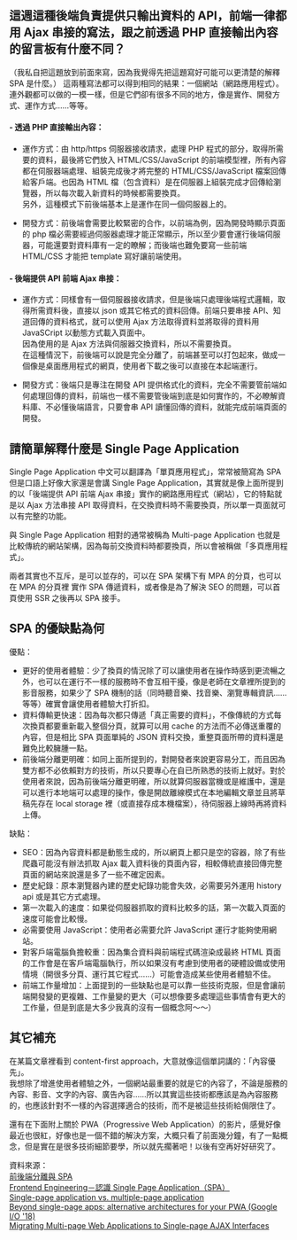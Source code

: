 ## 這週這種後端負責提供只輸出資料的 API，前端一律都用 Ajax 串接的寫法，跟之前透過 PHP 直接輸出內容的留言板有什麼不同？
（我私自把這題放到前面來寫，因為我覺得先把這題寫好可能可以更清楚的解釋 SPA 是什麼。）
這兩種寫法都可以得到相同的結果：一個網站（網路應用程式）。連外觀都可以做的一模一樣，但是它們卻有很多不同的地方，像是實作、開發方式、運作方式……等等。  

#### - 透過 PHP 直接輸出內容：
  - 運作方式：由 http/https 伺服器接收請求，處理 PHP 程式的部分，取得所需要的資料，最後將它們放入 HTML/CSS/JavaScript 的前端模型裡，所有內容都在伺服器端處理、組裝完成後才將完整的 HTML/CSS/JavaScript 檔案回傳給客戶端。也因為 HTML 檔（包含資料）是在伺服器上組裝完成才回傳給瀏覽器，所以每次載入新資料的時候都需要換頁。  
  另外，這種模式下前後端基本上是運作在同一個伺服器上的。  

  - 開發方式：前後端會需要比較緊密的合作，以前端為例，因為開發時顯示頁面的 php 檔必需要經過伺服器處理才能正常顯示，所以至少要會運行後端伺服器，可能還要對資料庫有一定的瞭解；而後端也難免要寫一些前端 HTML/CSS 才能把 template 寫好讓前端使用。

#### - 後端提供 API 前端 Ajax 串接：
  - 運作方式：同樣會有一個伺服器接收請求，但是後端只處理後端程式邏輯，取得所需資料後，直接以 json 或其它格式的資料回傳。前端只要串接 API、知道回傳的資料格式，就可以使用 Ajax 方法取得資料並將取得的資料用 JavaSCript 以動態方式載入頁面中。  
    因為使用的是 Ajax 方法與伺服器交換資料，所以不需要換頁。  
   在這種情況下，前後端可以說是完全分離了，前端甚至可以打包起來，做成一個像是桌面應用程式的網頁，使用者下載之後可以直接在本起端運行。  

- 開發方式：後端只是專注在開發 API 提供格式化的資料，完全不需要管前端如何處理回傳的資料，前端也一樣不需要管後端到底是如何實作的，不必瞭解資料庫、不必懂後端語言，只要會串 API 讀懂回傳的資料，就能完成前端頁面的開發。  

## 請簡單解釋什麼是 Single Page Application
Single Page Application 中文可以翻譯為「單頁應用程式」，常常被簡寫為 SPA 但是口語上好像大家還是會講 Single Page Application，其實就是像上面所提到的以「後端提供 API 前端 Ajax 串接」實作的網路應用程式（網站），它的特點就是以 Ajax 方法串接 API 取得資料，在交換資料時不需要換頁，所以單一頁面就可以有完整的功能。  

與 Single Page Application 相對的通常被稱為 Multi-page Application 也就是比較傳統的網站架構，因為每前交換資料時都要換頁，所以會被稱做「多頁應用程式」。  

兩者其實也不互斥，是可以並存的，可以在 SPA 架構下有 MPA 的分頁，也可以在 MPA 的分頁裡 實作 SPA 傳遞資料，或者像是為了解決 SEO 的問題，可以首頁使用 SSR 之後再以 SPA 接手。  

## SPA 的優缺點為何
優點：
  - 更好的使用者體驗：少了換頁的情況除了可以讓使用者在操作時感到更流暢之外，也可以在運行不一樣的服務時不會互相干擾，像是老師在文章裡所提到的影音服務，如果少了 SPA 機制的話（同時聽音樂、找音樂、瀏覽專輯資訊……等等）確實會讓使用者體驗大打折扣。
  - 資料傳輸更快速：因為每次都只傳遞「真正需要的資料」，不像傳統的方式每次換頁都要重新載入整個分頁，就算可以用 cache 的方法而不必傳送重覆的內容，但是相比 SPA 頁面單純的 JSON 資料交換，重整頁面所帶的資料還是難免比較臃腫一點。
  - 前後端分離更明確：如同上面所提到的，對開發者來說更容易分工，而且因為雙方都不必依賴對方的技術，所以只要專心在自已所熟悉的技術上就好。對於使用者來說，因為前後端分離更明確，所以就算伺服器當機或是維護中，還是可以進行本地端可以處理的操作，像是開啟離線模式在本地編輯文章並且將草稿先存在 local storage 裡（或直接存成本機檔案），待伺服器上線時再將資料上傳。

缺點：
- SEO：因為內容資料都是動態生成的，所以網頁上都只是空的容器，除了有些爬蟲可能沒有辦法抓取 Ajax 載入資料後的頁面內容，相較傳統直接回傳完整頁面的網站來說還是多了一些不確定因素。  
- 歷史紀錄：原本瀏覽器內建的歷史紀錄功能會失效，必需要另外運用 history api 或是其它方式處理。  
- 第一次載入的速度：如果從伺服器抓取的資料比較多的話，第一次載入頁面的速度可能會比較慢。  
- 必需要使用 JavaScript：使用者必需要允許 JavaScript 運行才能夠使用網站。  
- 對客戶端電腦負擔較重：因為集合資料與前端程式碼渲染成最終 HTML 頁面的工作會是在客戶端電腦執行，所以如果沒有考慮到使用者的硬體設備或使用情境（開很多分頁、運行其它程式……）可能會造成某些使用者體驗不佳。
- 前端工作量增加：上面提到的一些缺點也是可以靠一些技術克服，但是會讓前端開發變的更複雜、工作量變的更大（可以想像要多處理這些事情會有更大的工作量，但是到底是大多少我真的沒有一個概念阿～～）

## 其它補充
在某篇文章裡看到 content-first approach，大意就像這個單詞講的：「內容優先」。  
我想除了增進使用者體驗之外，一個網站最重要的就是它的內容了，不論是服務的內容、影音、文字的內容、廣告內容……所以其實這些技術都應該是為內容服務的，也應該針對不一樣的內容選擇適合的技術，而不是被這些技術給侷限住了。

還有在下面附上關於 PWA（Progressive Web Application）的影片，感覺好像最近也很紅，好像也是一個不錯的解決方案，大概只看了前面幾分鐘，有了一點概念，但是實在是很多技術細節要學，所以就先擱著吧！以後有空再好好研究了。

資料來源：  
[前後端分離與 SPA](https://blog.techbridge.cc/2017/09/16/frontend-backend-mvc/)  
[Frontend Engineering－認識 Single Page Application（SPA）](https://www.jollen.org/blog/2014/09/single-page-application.html)  
[Single-page application vs. multiple-page application](https://medium.com/@NeotericEU/single-page-application-vs-multiple-page-application-2591588efe58)  
[Beyond single-page apps: alternative architectures for your PWA (Google I/O '18)](https://www.youtube.com/watch?v=X6yof_vIQnk)  
[Migrating Multi-page Web Applications to Single-page AJAX Interfaces](https://arxiv.org/abs/cs/0610094)

